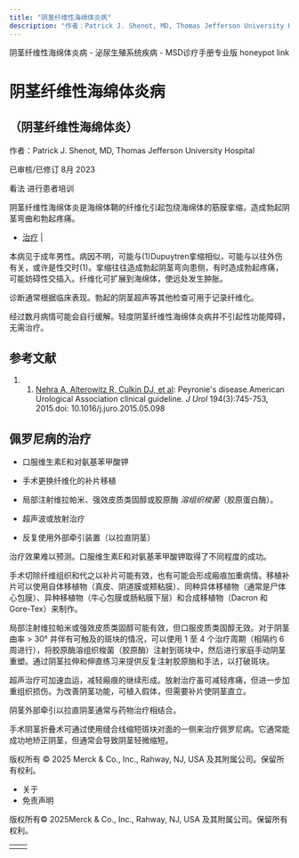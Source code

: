 ```yaml
---
title: "阴茎纤维性海绵体炎病"
description: "作者：Patrick J. Shenot, MD, Thomas Jefferson University Hospital"
---
```


﻿阴茎纤维性海绵体炎病 \- 泌尿生殖系统疾病 \- MSD诊疗手册专业版 honeypot link

# 阴茎纤维性海绵体炎病

## （阴茎纤维性海绵体炎）

作者：Patrick J. Shenot, MD, Thomas Jefferson University Hospital

已审核/已修订 8月 2023

看法 进行患者培训

阴茎纤维性海绵体炎是海绵体鞘的纤维化引起包绕海绵体的筋膜挛缩，造成勃起阴茎弯曲和勃起疼痛。

- [治疗](#治疗_v1058963_zh) \|

本病见于成年男性。病因不明，可能与(1)Dupuytren挛缩相似，可能与以往外伤有关，或许是性交时(1)。挛缩往往造成勃起阴茎弯向患侧，有时造成勃起疼痛，可能妨碍性交插入。纤维化可扩展到海绵体，使远处发生肿胀。

诊断通常根据临床表现。勃起的阴茎超声等其他检查可用于记录纤维化。

经过数月病情可能会自行缓解。轻度阴茎纤维性海绵体炎病并不引起性功能障碍，无需治疗。

## 参考文献

1. 1. [Nehra A, Alterowitz R, Culkin DJ, et al](https://www.ncbi.nlm.nih.gov/pubmed/26066402): Peyronie's disease.American Urological Association clinical guideline. _J Urol_ 194(3):745-753, 2015.doi: 10.1016/j.juro.2015.05.098


## 佩罗尼病的治疗

- 口服维生素E和对氨基苯甲酸钾

- 手术更换纤维化的补片移植

- 局部注射维拉帕米、强效皮质类固醇或胶原酶 _溶组织梭菌_（胶原蛋白酶）。

- 超声波或放射治疗

- 反复使用外部牵引装置（以拉直阴茎）


治疗效果难以预测。口服维生素E和对氨基苯甲酸钾取得了不同程度的成功。

手术切除纤维组织和代之以补片可能有效，也有可能会形成瘢痕加重病情。移植补片可以使用自体移植物（真皮、阴道膜或颊粘膜）、同种异体移植物（通常是尸体心包膜）、异种移植物（牛心包膜或肠粘膜下层）和合成移植物（Dacron 和 Gore-Tex）来制作。

局部注射维拉帕米或强效皮质类固醇可能有效，但口服皮质类固醇无效。对于阴茎曲率 \> 30° 并伴有可触及的斑块的情况，可以使用 1 至 4 个治疗周期（相隔约 6 周进行），将胶原酶溶组织梭菌（胶原酶）注射到斑块中，然后进行家庭手动阴茎重塑。通过阴茎拉伸和伸直练习来提供反复注射胶原酶和手法，以打破斑块。

超声治疗可加速血运，减轻瘢痕的继续形成。放射治疗虽可减轻疼痛，但进一步加重组织损伤。为改善阴茎功能，可植入假体，但需要补片使阴茎直立。

阴茎外部牵引以拉直阴茎通常与药物治疗相结合。

手术阴茎折叠术可通过使用缝合线缩短斑块对面的一侧来治疗佩罗尼病。它通常能成功地矫正阴茎，但通常会导致阴茎轻微缩短。



版权所有 © 2025
Merck & Co., Inc., Rahway, NJ, USA 及其附属公司。保留所有权利。

- 关于
- 免责声明

版权所有© 2025Merck & Co., Inc., Rahway, NJ, USA 及其附属公司。保留所有权利。

|     |     |
| --- | --- |
|  |  |